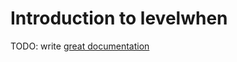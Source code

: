 # Introduction to levelwhen

TODO: write [great documentation](http://jacobian.org/writing/great-documentation/what-to-write/)
